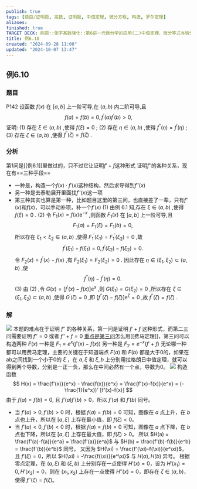 ```yaml
---
publish: true
tags: [题目/证明题, 高数, 证明题, 中值定理, 微分方程, 构造, 罗尔定理]
aliases: 
finished: true
TARGET DECK: 刷题::张宇高数强化::第6讲一元微分学的应用(二)中值定理、微分等式与微分不等式::第一部分用微分中值定理作证明::例6.10
title: 例6.10
created: "2024-09-28 11:00"
updated: "2024-10-07 13:47"
---
```


## 例6.10
### 题目
P142 设函数 $f( x)$ 在 $\lbrack {a, b}\rbrack$ 上一阶可导,在 $( {a, b})$ 内二阶可导,且
$$
f( a) = f( b) = 0,{f}^{\prime }( a) {f}^{\prime }( b) > 0,
$$
证明:
(1) 存在 $\xi \in ( {a, b})$ ,使得 $f( \xi ) = 0$ ;
(2) 存在 $\eta \in ( {a, b})$ ,使得 ${f}^{\prime \prime }( \eta ) = {f}^{\prime }( \eta )$ ;
(3) 存在 $\zeta \in ( {a, b})$ ,使得 ${f}^{\prime \prime }( \zeta ) = f( \zeta )$ .
### 分析
第1问是[[例6.1]]里做过的，只不过它让证明$f'+f$这种形式
证明$f''$的各种关系，现在有==三种手段==
- 一种是，构造一个$f(x)\cdot f'(x)$这种结构，然后求导得到$f''(x)$
- 另一种是去泰勒展开里面找$f''(x)$这一项
- 第三种其实也算是第一种，比如题目这里的第三问，也直接差了一辈，只有$f''(x)$和$f(x)$，可以手动补项，补一个$f'(x)$
(1) 由例 6.1 知,存在 $\xi \in ( {a, b})$ ,使得 $f( \xi ) = 0$ .
(2) 令 ${F}_{1}( x) = f( x) {\mathrm{e}}^{-x}$ ,则函数 ${F}_{1}( x)$ 在 $\lbrack {a, b}\rbrack$ 上一阶可导,且
$$
{F}_{1}( a) = {F}_{1}( \xi ) = {F}_{1}( b) = 0,
$$
所以存在 ${\xi }_{1} < {\xi }_{2} \in ( {a, b})$ ,使得 ${F}_{1}^{\prime }( {\xi }_{1}) = {F}_{1}^{\prime }( {\xi }_{2}) = 0$ ,故
$$
{f}^{\prime }( {\xi }_{1}) - f( {\xi }_{1}) = 0,{f}^{\prime }( {\xi }_{2}) - f( {\xi }_{2}) = 0.
$$
令 ${F}_{2}( x) = {f}^{\prime }( x) - f( x)$ ,有 ${F}_{2}( {\xi }_{1}) = {F}_{2}( {\xi }_{2}) = 0$ . 因此存在 $\eta \in ( {{\xi }_{1},{\xi }_{2}}) \subset ( {a, b})$ ,使
$$
{f}^{\prime \prime }( \eta ) - {f}^{\prime }( \eta ) = 0.
$$
(3) 由 $( 2)$ ,令 $G( x) = \lbrack {{f}^{\prime }( x) - f( x) }\rbrack {\mathrm{e}}^{x}$ ,则 $G( {\xi }_{1}) = G( {\xi }_{2}) = 0$ ,所以存在 $\zeta \in ( {{\xi }_{1},{\xi }_{2}}) \subset ( {a, b})$ ,使得 ${G}^{\prime }( \zeta ) = 0$ ,即 $\lbrack {{f}^{\prime \prime }( \zeta ) - f( \zeta ) }\rbrack {\mathrm{e}}^{\zeta } = 0$ ,故 ${f}^{\prime \prime }( \zeta ) = f( \zeta )$ .
### 解 
![](https://img.hwenyi.live/202410072132368.webp)
本题的难点在于证明 $f''$ 的各种关系，第一问是证明 $f'+f$ 这种形式，而第二三问需要证明 $f''=0$ 或者 $f''+f=0$ 
[重点是第三问](https://www.bilibili.com/video/BV1Yw4m1a757?t=223.8&p=151)怎么用[[费马定理]]，第三问可以构造两种 $F(x)$ 
一种是 $F_{1}=e^{ x }(f'(x)-f(x))$ 
另一种是 $F_{2}=e^{-x}(f'+f)$ 
无论哪一种都可以用费马定理，主要的关键在于知道端点 $F(a)$ 和 $F(b)$ 都是大于0的，如果在ab之间找到一个小于0的 $\xi$ ，在 $a,\xi$ 和 $\xi,b$ 上分别用拉格朗日中值定理，就可以得到两个导数，分别是一正一负，那么在中间必然有一个点，导数为0。
![](https://img.hwenyi.live/202410072131403.webp)
构造函数
$$
H(x) = \frac{f'(x)}{e^x} - \frac{f(x)}{e^x} = \frac{f'(x)-f(x)}{e^x} = (-\frac{1}{e^x})' [f'(x)-f(x)]
$$
由于 $f(a) = f(b) = 0$, 且 $f'(a)f'(b)>0$，所以 $f'(a)$ 和 $f'(b)$ 同号。
- 当 $f'(a)>0, f'(b)>0$ 时，根据 $f(a)=f(b)=0$ 可知，图像在 $a$ 点上升，在 $b$ 点也上升，所以在 $[a,\xi]$ 上存在最小值，即 $f(\xi)<0$。
- 当 $f'(a)<0, f'(b)<0$ 时，根据 $f(a)=f(b)=0$ 可知，图像在 $a$ 点下降，在 $b$ 点也下降，所以在 $[a,\xi]$ 上存在最大值，即 $f(\xi)>0$。
所以 $H(a) = \frac{f'(a)-f(a)}{e^a} = \frac{f'(a)}{e^a}$ 与 $H(b) = \frac{f'(b)-f(b)}{e^b} = \frac{f'(b)}{e^b}$ 同号。
又因为 $H(\xi) = \frac{f'(\xi)-f(\xi)}{e^\xi}$，且 $f'(\xi)=0$，所以 $H(\xi) = -\frac{f(\xi)}{e^\xi}$ 与 $H(a),H(b)$ 异号。
根据零点定理，在 $(a,\xi)$ 和 $(\xi,b)$ 上分别存在一点使得 $H'(x)=0$，设为 $H'(x_1)=0, H'(x_2)=0$，则在 $(x_1,x_2)$ 上存在一点使得 $H''(x)=0$，即存在 $\zeta \in (a,b)$，使得 $f''(\zeta)=f(\zeta)$。

 